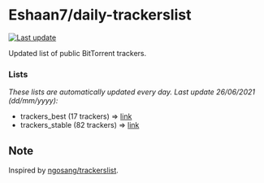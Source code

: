 
# Eshaan7/daily-trackerslist 

[![Last update](https://img.shields.io/badge/Last%20update-26/06/2021-blue.svg)](#)

Updated list of public BitTorrent trackers.

### Lists
*These lists are automatically updated every day. Last update 26/06/2021 (_dd/mm/yyyy_):*

* trackers_best (17 trackers) => [link](https://raw.githubusercontent.com/eshaan7/daily-trackerslist/master/trackers_best.txt)
* trackers_stable (82 trackers) => [link](https://raw.githubusercontent.com/eshaan7/daily-trackerslist/master/trackers_stable.txt)

## Note

Inspired by [ngosang/trackerslist](https://github.com/ngosang/trackerslist).
